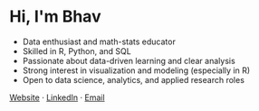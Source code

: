 # Hi, I'm Bhav

- Data enthusiast and math-stats educator  
- Skilled in R, Python, and SQL  
- Passionate about data-driven learning and clear analysis  
- Strong interest in visualization and modeling (especially in R)  
- Open to data science, analytics, and applied research roles  

[Website](https://bhavjotkhurana.github.io)  ·  [LinkedIn](https://linkedin.com/in/bhavjotkhurana)  ·  [Email](mailto:bhavjotskhurana@gmail.com)
